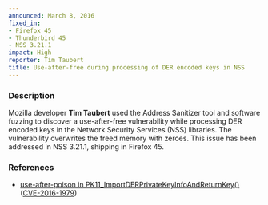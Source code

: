 ```yaml
---
announced: March 8, 2016
fixed_in:
- Firefox 45
- Thunderbird 45
- NSS 3.21.1
impact: High
reporter: Tim Taubert
title: Use-after-free during processing of DER encoded keys in NSS
---
```


<h3>Description</h3>

<p>Mozilla developer <strong>Tim Taubert</strong> used the Address Sanitizer tool and
software fuzzing to discover a use-after-free vulnerability while processing DER encoded
keys in the Network Security Services (NSS) libraries. The vulnerability overwrites the
freed memory with zeroes. This issue has been addressed in NSS 3.21.1, shipping in Firefox
45.
</p>

<h3>References</h3>

<ul>
  <li><a href="https://bugzilla.mozilla.org/show_bug.cgi?id=1185033">
       use-after-poison in PK11_ImportDERPrivateKeyInfoAndReturnKey() </a>
(<a href="http://cve.mitre.org/cgi-bin/cvename.cgi?name=CVE-2016-1979"
class="ex-ref">CVE-2016-1979</a>)</li>
</ul>

